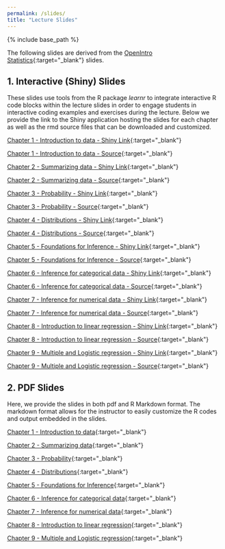 ```yaml
---
permalink: /slides/
title: "Lecture Slides"
---
```


{% include base_path %}

The following slides are derived from the [OpenIntro Statistics](https://www.openintro.org/book/os/){:target="_blank"} slides. 

## 1. Interactive (Shiny) Slides

These slides use tools from the R package _learnr_ to integrate interactive R code blocks within the lecture slides in order to engage students in interactive coding examples and exercises during the lecture. Below we provide the link to the Shiny application hosting the slides for each chapter as well as the rmd source files that can be downloaded and customized. 

[Chapter 1 - Introduction to data - Shiny Link](https://introtostatncat.shinyapps.io/Chap1_Shiny/){:target="_blank"}

[Chapter 1 - Introduction to data - Source](https://github.com/IntroToStatNCAT/IntroToStatNCAT.github.io/tree/main/files/Slides/ShinySlides/Chapter%201){:target="_blank"}

[Chapter 2 - Summarizing data - Shiny Link](https://introtostatncat.shinyapps.io/Chap2_Shiny/){:target="_blank"}

[Chapter 2 - Summarizing data - Source](https://github.com/IntroToStatNCAT/IntroToStatNCAT.github.io/tree/main/files/Slides/ShinySlides/Chapter%202){:target="_blank"}

[Chapter 3 - Probability - Shiny Link](https://introtostatncat.shinyapps.io/Chapter3_Shiny/){:target="_blank"}

[Chapter 3 - Probability - Source](https://github.com/IntroToStatNCAT/IntroToStatNCAT.github.io/tree/main/files/Slides/ShinySlides/Chapter%203){:target="_blank"}

[Chapter 4 - Distributions - Shiny Link](https://introtostatncat.shinyapps.io/Chapter4_1_Shiny/){:target="_blank"}

[Chapter 4 - Distributions - Source](https://github.com/IntroToStatNCAT/IntroToStatNCAT.github.io/tree/main/files/Slides/ShinySlides/Chapter%204){:target="_blank"}

[Chapter 5 - Foundations for Inference - Shiny Link](https://introtostatncat.shinyapps.io/Chapter5_1_Shiny/){:target="_blank"}

[Chapter 5 - Foundations for Inference - Source](https://github.com/IntroToStatNCAT/IntroToStatNCAT.github.io/tree/main/files/Slides/ShinySlides/Chapter%205){:target="_blank"}

[Chapter 6 - Inference for categorical data - Shiny Link](https://introtostatncat.shinyapps.io/Chapter6_1_Shiny/){:target="_blank"}

[Chapter 6 - Inference for categorical data - Source](https://github.com/IntroToStatNCAT/IntroToStatNCAT.github.io/tree/main/files/Slides/ShinySlides/Chapter%206){:target="_blank"}

[Chapter 7 - Inference for numerical data - Shiny Link](https://introtostatncat.shinyapps.io/Chapter7_1_Shiny/){:target="_blank"}

[Chapter 7 - Inference for numerical data - Source](https://github.com/IntroToStatNCAT/IntroToStatNCAT.github.io/tree/main/files/Slides/ShinySlides/Chapter%207){:target="_blank"}

[Chapter 8 - Introduction to linear regression - Shiny Link](https://introtostatncat.shinyapps.io/Chapter8_1_Shiny/){:target="_blank"}

[Chapter 8 - Introduction to linear regression - Source](https://github.com/IntroToStatNCAT/IntroToStatNCAT.github.io/tree/main/files/Slides/ShinySlides/Chapter%208){:target="_blank"}

[Chapter 9 - Multiple and Logistic regression - Shiny Link](https://introtostatncat.shinyapps.io/Chapter9_1_Shiny/){:target="_blank"}

[Chapter 9 - Multiple and Logistic regression - Source](https://github.com/IntroToStatNCAT/IntroToStatNCAT.github.io/tree/main/files/Slides/ShinySlides/Chapter%209){:target="_blank"}

## 2. PDF Slides

Here, we provide the slides in both pdf and R Markdown format. The markdown format allows for the instructor to easily customize the R codes and output embedded in the slides. 

[Chapter 1 - Introduction to data](https://github.com/IntroToStatNCAT/IntroToStatNCAT.github.io/tree/main/files/Slides/PDFSlides/Chapter%201){:target="_blank"}

[Chapter 2 - Summarizing data](https://github.com/IntroToStatNCAT/IntroToStatNCAT.github.io/tree/main/files/Slides/PDFSlides/Chapter%202){:target="_blank"}

[Chapter 3 - Probability](https://github.com/IntroToStatNCAT/IntroToStatNCAT.github.io/tree/main/files/Slides/PDFSlides/Chapter%203){:target="_blank"}

[Chapter 4 - Distributions](https://github.com/IntroToStatNCAT/IntroToStatNCAT.github.io/tree/main/files/Slides/PDFSlides/Chapter%204){:target="_blank"}

[Chapter 5 - Foundations for Inference](https://github.com/IntroToStatNCAT/IntroToStatNCAT.github.io/tree/main/files/Slides/PDFSlides/Chapter%205){:target="_blank"}

[Chapter 6 - Inference for categorical data](https://github.com/IntroToStatNCAT/IntroToStatNCAT.github.io/tree/main/files/Slides/PDFSlides/Chapter%206){:target="_blank"}

[Chapter 7 - Inference for numerical data](https://github.com/IntroToStatNCAT/IntroToStatNCAT.github.io/tree/main/files/Slides/PDFSlides/Chapter%207){:target="_blank"}

[Chapter 8 - Introduction to linear regression](https://github.com/IntroToStatNCAT/IntroToStatNCAT.github.io/tree/main/files/Slides/PDFSlides/Chapter%208){:target="_blank"}

[Chapter 9 - Multiple and Logistic regression](https://github.com/IntroToStatNCAT/IntroToStatNCAT.github.io/tree/main/files/Slides/PDFSlides/Chapter%209){:target="_blank"}


